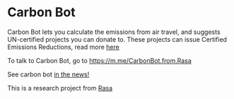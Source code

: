 # Carbon Bot

Carbon Bot lets you calculate the emissions from air travel, and suggests UN-certified projects you can donate to.
These projects can issue Certified Emissions Reductions, read more [here](https://offset.climateneutralnow.org/allprojects)

To talk to Carbon Bot, go to https://m.me/CarbonBot.from.Rasa

See carbon bot [in the news!](https://www.zdnet.com/article/feel-guilty-about-flying-heres-a-robot-thatll-make-you-feel-better/)

This is a research project from [Rasa](https://rasa.com/research)
